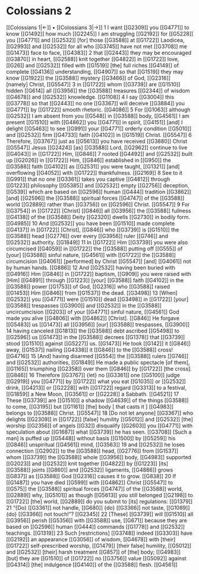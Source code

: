 # Colossians 2
[[Colossians 1|←]] • [[Colossians 3|→]]
1 I want [[G2309]] you [[G4771]] to know [[G1492]] how much [[G2245]] I am struggling [[G2192]] for [[G5228]] you [[G4771]] and [[G2532]] [for] those [[G3588]] at [[G1722]] Laodicea, [[G2993]] and [[G2532]] for all who [[G3745]] have not met [[G3708]] me [[G1473]] face to face, [[G4383]] 
2 that [[G2443]] they may be encouraged [[G3870]] in heart, [[G2588]] knit together [[G4822]] in [[G1722]] love, [[G26]] and [[G2532]] filled with [[G1519]] [the] full riches [[G4149]] of complete [[G4136]] understanding, [[G4907]] so that [[G1519]] they may know [[G1922]] the [[G3588]] mystery [[G3466]] of God, [[G2316]] [namely] Christ, [[G5547]] 
3 in [[G1722]] whom [[G3739]] are [[G1510]] hidden [[G614]] all [[G3956]] the [[G3588]] treasures [[G2344]] of wisdom [[G4678]] and [[G2532]] knowledge. [[G1108]] 
4 I say [[G3004]] this [[G3778]] so that [[G2443]] no one [[G3367]] will deceive [[G3884]] you [[G4771]] by [[G1722]] smooth rhetoric. [[G4086]] 
5 For [[G1063]] although [[G2532]] I am absent from you [[G548]] in [[G3588]] body, [[G4561]] I am present [[G1510]] with [[G4862]] you [[G4771]] in spirit, [[G4151]] [and] I delight [[G5463]] to see [[G991]] your [[G4771]] orderly condition [[G5010]] and [[G2532]] firm [[G4733]] faith [[G4102]] in [[G1519]] Christ. [[G5547]] 
6 Therefore, [[G3767]] just as [[G5613]] you have received [[G3880]] Christ [[G5547]] Jesus [[G2424]] [as] [[G3588]] Lord, [[G2962]] continue to live [[G4043]] in [[G1722]] Him, [[G846]] 
7 rooted [[G4492]] and [[G2532]] built up [[G2026]] in [[G1722]] Him, [[G846]] established in [[G950]] the [[G3588]] faith [[G4102]] as [[G2531]] you were taught, [[G1321]] [and] overflowing [[G4052]] with [[G1722]] thankfulness. [[G2169]] 
8 See to it [[G991]] that no one [[G3361]] takes you captive [[G4812]] through [[G1223]] philosophy [[G5385]] and [[G2532]] empty [[G2756]] deception, [[G539]] which are based on [[G2596]] human [[G444]] tradition [[G3862]] [and] [[G2596]] the [[G3588]] spiritual forces [[G4747]] of the [[G3588]] world [[G2889]] rather than [[G3756]] on [[G2596]] Christ. [[G5547]] 
9 For [[G3754]] in [[G1722]] [Christ] [[G846]] all [[G3956]] the [[G3588]] fullness [[G4138]] of the [[G3588]] Deity [[G2320]] dwells [[G2730]] in bodily form. [[G4985]] 
10 And [[G2532]] you have been [[G1510]] made complete [[G4137]] in [[G1722]] [Christ], [[G846]] who [[G3739]] is [[G1510]] the [[G3588]] head [[G2776]] over every [[G3956]] ruler [[G746]] and [[G2532]] authority. [[G1849]] 
11 In [[G1722]] Him [[G3739]] you were also circumcised [[G4059]] in [[G1722]] the [[G3588]] putting off [[G555]] of [your] [[G3588]] sinful nature, [[G4561]] with [[G1722]] the [[G3588]] circumcision [[G4061]] [performed] by Christ [[G5547]] [and] [[G4061]] not by human hands. [[G886]] 
12 And [[G2532]] having been buried with [[G4916]] Him [[G846]] in [[G1722]] baptism, [[G909]] you were raised with [Him] [[G4891]] through [[G1223]] [your] [[G3588]] faith [[G4102]] in the [[G3588]] power [[G1753]] of God, [[G2316]] who [[G3588]] raised [[G1453]] Him [[G846]] from [[G1537]] the dead. [[G3498]] 
13 [When] [[G2532]] you [[G4771]] were [[G1510]] dead [[G3498]] in [[G1722]] [your] [[G3588]] trespasses [[G3900]] and [[G2532]] in the [[G3588]] uncircumcision [[G203]] of your [[G4771]] sinful nature, [[G4561]] God made you alive [[G4806]] with [[G4862]] [Christ]. [[G846]] He forgave [[G5483]] us [[G1473]] all [[G3956]] [our] [[G3588]] trespasses, [[G3900]] 
14 having canceled [[G1813]] the [[G3588]] debt ascribed [[G5498]] to [[G2596]] us [[G1473]] in the [[G3588]] decrees [[G1378]] that [[G3739]] stood [[G1510]] against [[G5227]] us. [[G1473]] He took [[G142]] it [[G846]] away, [[G1537]] nailing [[G4338]] it [[G846]] to the [[G3588]] cross! [[G4716]] 
15 [And] having disarmed [[G554]] the [[G3588]] rulers [[G746]] and [[G2532]] authorities, [[G1849]] He made a public spectacle [of them], [[G1165]] triumphing [[G2358]] over them [[G846]] by [[G1722]] [the cross]. [[G846]] 
16 Therefore [[G3767]] {let} no [[G3361]] one [[G5100]] judge [[G2919]] you [[G4771]] by [[G1722]] what you eat [[G1035]] or [[G2532]] drink, [[G4213]] or [[G2228]] with [[G1722]] regard [[G3313]] to a festival, [[G1859]] a New Moon, [[G3561]] or [[G2228]] a Sabbath. [[G4521]] 
17 These [[G3739]] are [[G1510]] a shadow [[G4639]] of the things [[G3588]] to come, [[G3195]] but [[G1161]] [the] body [ that casts it ] [[G4983]] belongs to [[G3588]] Christ. [[G5547]] 
18 [Do not let anyone] [[G3367]] who delights [[G2309]] in [[G1722]] [false] humility [[G5012]] and [[G2532]] [the] worship [[G2356]] of angels [[G32]] disqualify [[G2603]] you [[G4771]] with speculation about [[G1687]] what [[G3739]] he has seen. [[G3708]] [Such a man] is puffed up [[G5448]] without basis [[G1500]] by [[G5259]] his [[G846]] unspiritual [[G4561]] mind, [[G3563]] 
19 and [[G2532]] he loses connection [[G2902]] to the [[G3588]] head, [[G2776]] from [[G1537]] whom [[G3739]] the [[G3588]] whole [[G3956]] body, [[G4983]] supported [[G2023]] and [[G2532]] knit together [[G4822]] by [[G1223]] [its] [[G3588]] joints [[G860]] and [[G2532]] ligaments, [[G4886]] grows [[G837]] as [[G3588]] God [[G2316]] causes it to grow. [[G838]] 
20 If [[G1487]] you have died [[G599]] with [[G4862]] Christ [[G5547]] to [[G575]] the [[G3588]] spiritual forces [[G4747]] of the [[G3588]] world, [[G2889]] why, [[G5101]] as though [[G5613]] you still belonged [[G2198]] to [[G1722]] [the] world, [[G2889]] do you submit to [its] regulations: [[G1379]] 
21 “{Do} [[G3361]] not handle, [[G680]] {do} [[G3366]] not taste, [[G1089]] {do} [[G3366]] not touch!”? [[G2345]] 
22 [These] [[G3739]] will [[G1510]] all [[G3956]] perish [[G5356]] with [[G3588]] use, [[G671]] because they are based on [[G2596]] human [[G444]] commands [[G1778]] and [[G2532]] teachings. [[G1319]] 
23 Such [restrictions] [[G3748]] indeed [[G3303]] have [[G2192]] an appearance [[G3056]] of wisdom, [[G4678]] with [their] [[G1722]] self-prescribed worship, [[G1479]] [their false] humility, [[G5012]] and [[G2532]] [their] harsh treatment [[G857]] of [the] body; [[G4983]] [but] they are [[G1510]] of [[G1722]] no [[G3756]] value [[G5092]] against [[G4314]] [the] indulgence [[G4140]] of the [[G3588]] flesh. [[G4561]] 
